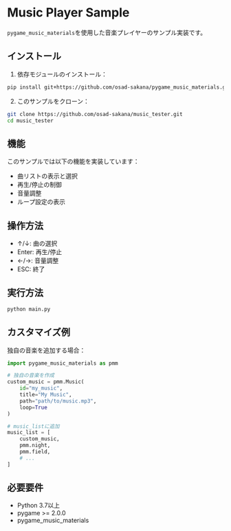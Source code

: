 # Music Player Sample

`pygame_music_materials`を使用した音楽プレイヤーのサンプル実装です。

## インストール

1. 依存モジュールのインストール：
```bash
pip install git+https://github.com/osad-sakana/pygame_music_materials.git
```

2. このサンプルをクローン：
```bash
git clone https://github.com/osad-sakana/music_tester.git
cd music_tester
```

## 機能

このサンプルでは以下の機能を実装しています：
- 曲リストの表示と選択
- 再生/停止の制御
- 音量調整
- ループ設定の表示

## 操作方法

- ↑/↓: 曲の選択
- Enter: 再生/停止
- ←/→: 音量調整
- ESC: 終了

## 実行方法

```bash
python main.py
```

## カスタマイズ例

独自の音楽を追加する場合：

```python
import pygame_music_materials as pmm

# 独自の音楽を作成
custom_music = pmm.Music(
    id="my_music",
    title="My Music",
    path="path/to/music.mp3",
    loop=True
)

# music_listに追加
music_list = [
    custom_music,
    pmm.night,
    pmm.field,
    # ...
]
```

## 必要要件

- Python 3.7以上
- pygame >= 2.0.0
- pygame_music_materials
